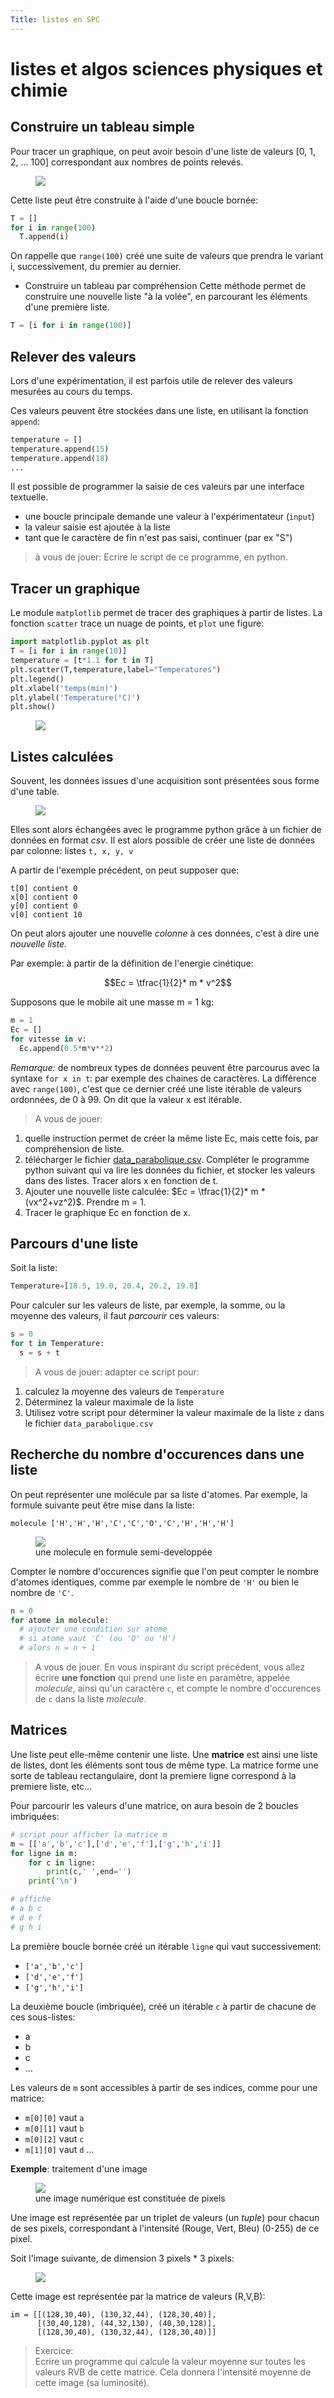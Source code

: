 ```yaml
---
Title: listes en SPC
---
```


# listes et algos sciences physiques et chimie
## Construire un tableau simple
Pour tracer un graphique, on peut avoir besoin d'une liste de valeurs [0, 1, 2, ... 100] correspondant aux nombres de points relevés.

<figure>
  <img src="../images/spc1.png">
</figure>

Cette liste peut être construite à l'aide d'une boucle bornée:

```python
T = []
for i in range(100)
  T.append(i)
```

On rappelle que `range(100)` créé une suite de valeurs que prendra le variant i, successivement, du premier au dernier.

* Construire un tableau par compréhension
Cette méthode permet de construire une nouvelle liste "à la volée", en parcourant les éléments d'une première liste.

```python
T = [i for i in range(100)]
```

## Relever des valeurs
Lors d'une expérimentation, il est parfois utile de relever des valeurs mesurées au cours du temps.

Ces valeurs peuvent être stockées dans une liste, en utilisant la fonction `append`:

```python
temperature = []
temperature.append(15)
temperature.append(18)
...
```

Il est possible de programmer la saisie de ces valeurs par une interface textuelle.

* une boucle principale demande une valeur à l'expérimentateur (`input`)
* la valeur saisie est ajoutée à la liste
* tant que le caractère de fin n'est pas saisi, continuer (par ex "S")

> à vous de jouer: Ecrire le script de ce programme, en python.


## Tracer un graphique
Le module `matplotlib` permet de tracer des graphiques à partir de listes. La fonction `scatter` trace un nuage de points, et `plot` une figure:

```python
import matplotlib.pyplot as plt
T = [i for i in range(10)]
temperature = [t*1.1 for t in T]
plt.scatter(T,temperature,label="Temperatures")
plt.legend()
plt.xlabel('temps(min)')
plt.ylabel('Temperature(°C)')
plt.show()
```

<figure>
  <img src="../images/spc3.png">
</figure>

## Listes calculées
Souvent, les données issues d'une acquisition sont présentées sous forme d'une table.

<figure>
  <img src="../images/spc2.png">
</figure>

Elles sont alors échangées avec le programme python grâce à un fichier de données en format *csv*. Il est alors possible de créer une liste de données par colonne: listes `t, x, y, v` 

A partir de l'exemple précédent, on peut supposer que:

```
t[0] contient 0
x[0] contient 0
y[0] contient 0
v[0] contient 10
```

On peut alors ajouter une nouvelle *colonne* à ces données, c'est à dire une *nouvelle liste.*

Par exemple: à partir de la définition de l'energie cinétique:

$$Ec = \tfrac{1}{2}* m * v^2$$

Supposons que le mobile ait une masse m = 1 kg:

```python
m = 1
Ec = []
for vitesse in v:
  Ec.append(0.5*m*v**2)
``` 

*Remarque:* de nombreux types de données peuvent être parcourus avec la syntaxe `for x in t`: par exemple des chaines de caractères. La différence avec `range(100)`, c'est que ce dernier créé une liste itérable de valeurs ordonnées, de 0 à 99. On dit que la valeur x est itérable.

> A vous de jouer: 

1. quelle instruction permet de créer la même liste Ec, mais cette fois, par compréhension de liste.
2. télécharger le fichier <a href="../data/data_parabolique.csv" download="data_parabolique.csv">data_parabolique.csv</a>. Compléter le programme python suivant qui va lire les données du fichier, et stocker les valeurs dans des listes. Tracer alors x en fonction de t.
3. Ajouter une nouvelle liste calculée: $Ec = \tfrac{1}{2}* m * (vx^2+vz^2)$. Prendre m = 1.
4. Tracer le graphique Ec en fonction de x.



## Parcours d'une liste
Soit la liste: 

```python
Temperature=[18.5, 19.0, 20.4, 20.2, 19.8]
```
Pour calculer sur les valeurs de liste, par exemple, la somme, ou la moyenne des valeurs, il faut *parcourir* ces valeurs:

```python
s = 0
for t in Temperature:
  s = s + t
```

> A vous de jouer: adapter ce script pour:

1. calculez la moyenne des valeurs de `Temperature` 
2. Déterminez la valeur maximale de la liste
3. Utilisez votre script pour déterminer la valeur maximale de la liste `z` dans le fichier `data_parabolique.csv` 

## Recherche du nombre d'occurences dans une liste
On peut représenter une molécule par sa liste d'atomes.
Par exemple, la formule suivante peut être mise dans la liste:

```
molecule ['H','H','H','C','C','O','C','H','H','H']
```

<figure><div>
<img src="../images/spc5.png">
<figcaption>une molecule en formule semi-developpée</figcaption>
</div>
</figure>

Compter le nombre d'occurences signifie que l'on peut compter le nombre d'atomes identiques, comme par exemple le nombre de `'H'` ou bien le nombre de `'C'`.

```python
n = 0
for atome in molecule:
  # ajouter une condition sur atome
  # si atome vaut 'C' (ou 'O' ou 'H')
  # alors n = n + 1
```

> A vous de jouer. En vous inspirant du script précédent, vous allez écrire **une fonction** qui prend une liste en paramètre, appelée *molecule*, ainsi qu'un caractère `c`, et compte le nombre d'occurences de `c` dans la liste *molecule*.

## Matrices
Une liste peut elle-même contenir une liste. Une **matrice** est ainsi une liste de listes, dont les éléments sont tous de même type. La matrice forme une sorte de tableau rectangulaire, dont la premiere ligne correspond à la premiere liste, etc...

Pour parcourir les valeurs d'une matrice, on aura besoin de 2 boucles imbriquées:

```python
# script pour afficher la matrice m
m = [['a','b','c'],['d','e','f'],['g','h','i']]
for ligne in m:
    for c in ligne:
        print(c,' ',end='')
    print('\n')

# affiche 
# a b c
# d e f
# g h i
```

La première boucle bornée créé un itérable `ligne` qui vaut successivement:

* `['a','b','c']` 
* `['d','e','f']` 
* `['g','h','i']` 

La deuxième boucle (imbriquée), créé un itérable `c` à partir de chacune de ces sous-listes:

* a
* b
* c
* ...

Les valeurs de `m` sont accessibles à partir de ses indices, comme pour une matrice:

* `m[0][0]` vaut `a` 
* `m[0][1]` vaut `b`
* `m[0][2]` vaut `c`  
* `m[1][0]` vaut `d` ...

**Exemple**: traitement d'une image

<figure><div>
<img src="../images/spc4.png">
<figcaption>une image numérique est constituée de pixels</figcaption>
</div>
</figure>

Une image est représentée par un triplet de valeurs (un *tuple*) pour chacun de ses pixels, correspondant à l'intensité (Rouge, Vert, Bleu) (0-255) de ce pixel.

Soit l'image suivante, de dimension 3 pixels * 3 pixels:

<figure><div>
<img src="../images/spc6.png">
</div>
</figure>

Cette image est représentée par la matrice de valeurs (R,V,B):
```
im = [[(128,30,40), (130,32,44), (128,30,40)], 
      [(30,40,128), (44,32,130), (40,30,128)], 
      [(128,30,40), (130,32,44), (128,30,40)]]
```


> Exercice:<br> Ecrire un programme qui calcule la valeur moyenne sur toutes les valeurs RVB de cette matrice. Cela donnera l'intensité moyenne de cette image (sa luminosité).





